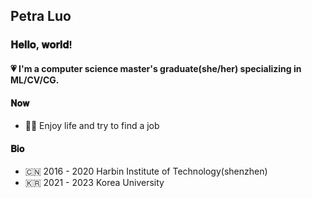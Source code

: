 ## Petra Luo

### 𝐇𝐞𝐥𝐥𝐨, 𝐰𝐨𝐫𝐥𝐝!

#### 💗 I'm a computer science master's graduate(she/her) specializing in ML/CV/CG.

#### 𝐍𝐨𝐰

* 👩‍💻 Enjoy life and try to find a job

#### 𝐁𝐢𝐨

* 🇨🇳 2016 - 2020 Harbin Institute of Technology(shenzhen)
* 🇰🇷 2021 - 2023 Korea University
